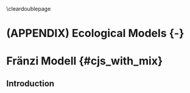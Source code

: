 
\cleardoublepage 

# (APPENDIX) Ecological Models {-}

# Fränzi Modell {#cjs_with_mix}
## Introduction





